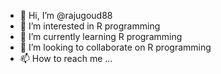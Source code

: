- 👋 Hi, I’m @rajugoud88
- 👀 I’m interested in R programming
- 🌱 I’m currently learning R programming
- 💞️ I’m looking to collaborate on R programming
- 📫 How to reach me ...

<!---
rajugoud88/rajugoud88 is a ✨ special ✨ repository because its `README.md` (this file) appears on your GitHub profile.
You can click the Preview link to take a look at your changes.
--->
